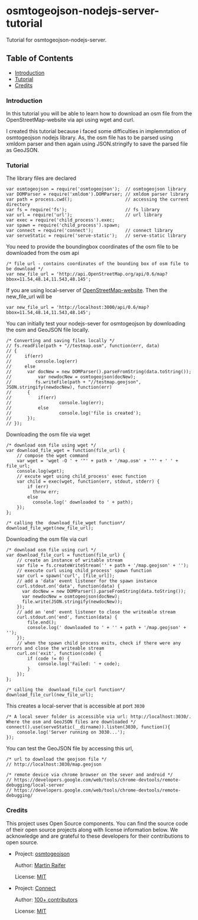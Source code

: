 # osmtogeojson-nodejs-server-tutorial
Tutorial for osmtogeojson-nodejs-server.

## Table of Contents
- [Introduction](#introduction)
- [Tutorial](#tutorial)
- [Credits](#credits)

### Introduction
In this tutorial you will be able to learn how to download an osm file from the OpenStreetMap-website via api using wget and curl.

I created this tutorial because i faced some difficulties in implemntation of osmtogeojson nodejs library. As, the osm file has to be parsed using xmldom parser and then again using JSON.stringify to save the parsed file as GeoJSON.

### Tutorial
The library files are declared
```
var osmtogeojson = require('osmtogeojson');  // osmtogeojson library
var DOMParser = require('xmldom').DOMParser; // xmldom parser library
var path = process.cwd();                    // accessing the current directory
var fs = require('fs');                      // fs library
var url = require('url');                    // url library
var exec = require('child_process').exec;
var spawn = require('child_process').spawn;
var connect = require('connect');            // connect library
var serveStatic = require('serve-static');   // serve-static library
```

You need to provide the boundingbox coordinates of the osm file to be downloaded from the osm api
```
/* file url - contains coordinates of the bounding box of osm file to be download */
var new_file_url = 'http://api.OpenStreetMap.org/api/0.6/map?bbox=11.54,48.14,11.543,48.145';
```
If you are using local-server of [OpenStreetMap-website](https://github.com/OpenStreetMap/OpenStreetMap-website). Then the new_file_url will be
```
var new_file_url = 'http://localhost:3000/api/0.6/map?bbox=11.54,48.14,11.543,48.145';
```

You can initially test your nodejs-sever for osmtogeojson by downloading the osm and GeoJSON file locally.
```
/* Converting and saving files locally */
// fs.readFile(path + "//testmap.osm", function(err, data)
// {
//     if(err)
//         console.log(err)
//     else
//     	var docNew = new DOMParser().parseFromString(data.toString());
//        	var newdocNew = osmtogeojson(docNew);
//         fs.writeFile(path + "//testmap.geojson", JSON.stringify(newdocNew), function(err)
// 		{
//     		if(err)
//        			console.log(err);
//     		else
//        		 	console.log('file is created');
// 		});
// });
```

Downloading the osm file via wget
```
/* download osm file using wget */
var download_file_wget = function(file_url) {
    // compose the wget command
    var wget = 'wget -O ' + '"' + path + '/map.osm' + '"' + ' ' + file_url;
    console.log(wget);
    // excute wget using child_process' exec function
    var child = exec(wget, function(err, stdout, stderr) {
        if (err)
          throw err;
        else
          console.log(' downloaded to ' + path);
    });
};

/* calling the  download_file_wget function*/
download_file_wget(new_file_url);
```

Downloading the osm file via curl
```
/* download osm file using curl */
var download_file_curl = function(file_url) {
    // create an instance of writable stream
    var file = fs.createWriteStream('' + path + '/map.geojson' + '');
    // execute curl using child_process' spawn function
    var curl = spawn('curl', [file_url]);
    // add a 'data' event listener for the spawn instance
    curl.stdout.on('data', function(data) {
      var docNew = new DOMParser().parseFromString(data.toString());
      var newdocNew = osmtogeojson(docNew);
      file.write(JSON.stringify(newdocNew));
    });
    // add an 'end' event listener to close the writeable stream
    curl.stdout.on('end', function(data) {
        file.end();
        console.log(' downloaded to ' + '' + path + '/map.geojson' + '');
    });
    // when the spawn child process exits, check if there were any errors and close the writeable stream
    curl.on('exit', function(code) {
        if (code != 0) {
            console.log('Failed: ' + code);
        }
    });
};

/* calling the  download_file_curl function*/
download_file_curl(new_file_url);
```

This creates a local-server that is accessible at port ```3030```
```
/* A local sever folder is accessible via url: http://localhost:3030/. Where the osm and GeoJSON files are downloaded */
connect().use(serveStatic(__dirname)).listen(3030, function(){
    console.log('Server running on 3030...');
});
```

You can test the GeoJSON file by accessing this url,
```
/* url to download the geojson file */
// http://localhost:3030/map.geojson

/* remote device via chrome browser on the sever and android */
// https://developers.google.com/web/tools/chrome-devtools/remote-debugging/local-server
// https://developers.google.com/web/tools/chrome-devtools/remote-debugging/
```

### Credits
This project uses Open Source components. You can find the source code of their open source projects along with license information below. We acknowledge and are grateful to these developers for their contributions to open source.
* Project: [osmtogeojson](https://github.com/tyrasd/osmtogeojson)

  Author: [Martin Raifer](https://github.com/tyrasd)

  License: [MIT](https://github.com/tyrasd/osmtogeojson/blob/gh-pages/LICENSE)

* Project: [Connect](https://github.com/tyrasd/osmtogeojson)

  Author: [100+ contributors](https://github.com/senchalabs/connect/graphs/contributors)

  License: [MIT](https://github.com/senchalabs/connect/blob/master/LICENSE)
